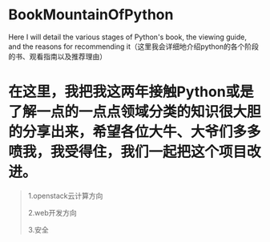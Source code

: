 # BookMountainOfPython
Here I will detail the various stages of Python's book, the viewing guide, and the reasons for recommending it（这里我会详细地介绍python的各个阶段的书、观看指南以及推荐理由）

# 在这里，我把我这两年接触Python或是了解一点的一点点领域分类的知识很大胆的分享出来，希望各位大牛、大爷们多多喷我，我受得住，我们一起把这个项目改进。

>1.openstack云计算方向
>
>2.web开发方向
>
>3.安全 
>
>
>
>
>
>
>
>
>

